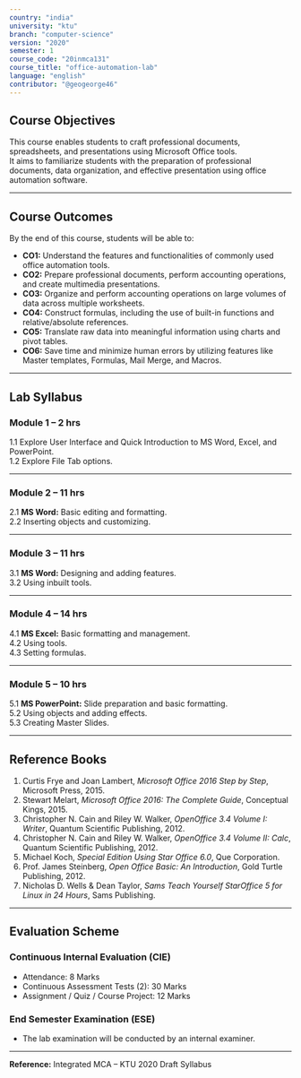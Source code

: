 ```yaml
---
country: "india"
university: "ktu"
branch: "computer-science"
version: "2020"
semester: 1
course_code: "20inmca131"
course_title: "office-automation-lab"
language: "english"
contributor: "@geogeorge46"
---
```


## Course Objectives
This course enables students to craft professional documents, spreadsheets, and presentations using Microsoft Office tools.  
It aims to familiarize students with the preparation of professional documents, data organization, and effective presentation using office automation software.

---

## Course Outcomes
By the end of this course, students will be able to:

- **CO1:** Understand the features and functionalities of commonly used office automation tools.  
- **CO2:** Prepare professional documents, perform accounting operations, and create multimedia presentations.  
- **CO3:** Organize and perform accounting operations on large volumes of data across multiple worksheets.  
- **CO4:** Construct formulas, including the use of built-in functions and relative/absolute references.  
- **CO5:** Translate raw data into meaningful information using charts and pivot tables.  
- **CO6:** Save time and minimize human errors by utilizing features like Master templates, Formulas, Mail Merge, and Macros.  

---

## Lab Syllabus

### **Module 1 – 2 hrs**
1.1 Explore User Interface and Quick Introduction to MS Word, Excel, and PowerPoint.  
1.2 Explore File Tab options.  

---

### **Module 2 – 11 hrs**
2.1 **MS Word:** Basic editing and formatting.  
2.2 Inserting objects and customizing.  

---

### **Module 3 – 11 hrs**
3.1 **MS Word:** Designing and adding features.  
3.2 Using inbuilt tools.  

---

### **Module 4 – 14 hrs**
4.1 **MS Excel:** Basic formatting and management.  
4.2 Using tools.  
4.3 Setting formulas.  

---

### **Module 5 – 10 hrs**
5.1 **MS PowerPoint:** Slide preparation and basic formatting.  
5.2 Using objects and adding effects.  
5.3 Creating Master Slides.  

---

## Reference Books
1. Curtis Frye and Joan Lambert, *Microsoft Office 2016 Step by Step*, Microsoft Press, 2015.  
2. Stewart Melart, *Microsoft Office 2016: The Complete Guide*, Conceptual Kings, 2015.  
3. Christopher N. Cain and Riley W. Walker, *OpenOffice 3.4 Volume I: Writer*, Quantum Scientific Publishing, 2012.  
4. Christopher N. Cain and Riley W. Walker, *OpenOffice 3.4 Volume II: Calc*, Quantum Scientific Publishing, 2012.  
5. Michael Koch, *Special Edition Using Star Office 6.0*, Que Corporation.  
6. Prof. James Steinberg, *Open Office Basic: An Introduction*, Gold Turtle Publishing, 2012.  
7. Nicholas D. Wells & Dean Taylor, *Sams Teach Yourself StarOffice 5 for Linux in 24 Hours*, Sams Publishing.  

---

## Evaluation Scheme

### **Continuous Internal Evaluation (CIE)**
- Attendance: 8 Marks  
- Continuous Assessment Tests (2): 30 Marks  
- Assignment / Quiz / Course Project: 12 Marks  

### **End Semester Examination (ESE)**
- The lab examination will be conducted by an internal examiner.  

---

**Reference:** Integrated MCA – KTU 2020 Draft Syllabus
